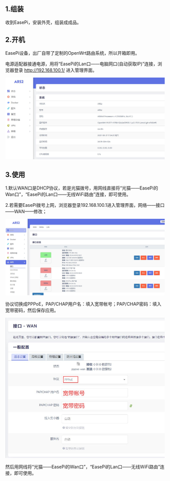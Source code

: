 ## 1.组装

收到EasePi，安装外壳，组装成成品。



## 2.开机

EasePi设备，出厂自带了定制的OpenWrt路由系统，所以开箱即用。

电源适配器接通电源，用将“EasePi的Lan口——电脑网口(自动获取IP)”连接，浏览器登录 http://192.168.100.1/ 进入管理界面。

![quick1](./quick/quick1.jpg) 



## 3.使用

1.默认WAN口是DHCP协议，若是光猫拨号，用网线直接将“光猫——EasePi的Wan口”，“EasePi的Lan口——无线WiFi路由”连接，即可使用。


2.若需要EasePi拨号上网，浏览器登录192.168.100.1进入管理界面，网络——接口——WAN——修改；

![quick2](./quick/quick2.jpg) 

协议切换成PPPoE，PAP/CHAP用户名：填入宽带帐号；PAP/CHAP密码：填入宽带密码，然后保存应用。

![quick3](./quick/quick3.jpg) 

然后用网线将“光猫——EasePi的Wan口”，“EasePi的Lan口——无线WiFi路由”连接，即可使用。
